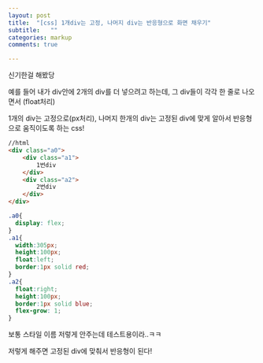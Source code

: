 ```yaml
---
layout: post
title:  "[css] 1개div는 고정, 나머지 div는 반응형으로 화면 채우기"
subtitle:   ""
categories: markup 
comments: true

---
```




신기한걸 해봤당

예를 들어 내가 div안에 2개의 div를 더 넣으려고 하는데, 그 div들이 각각 한 줄로 나오면서 (float처리)

1개의 div는 고정으로(px처리), 나머지 한개의 div는 고정된 div에 맞게 알아서 반응형으로 움직이도록 하는 css!



~~~html
//html
<div class="a0">
    <div class="a1">
		1번div
    </div>
    <div class="a2">
		2번div
    </div>
</div>
~~~



~~~css
.a0{
  display: flex;
}
.a1{
  width:305px;
  height:100px;
  float:left;
  border:1px solid red;
}
.a2{
  float:right;
  height:100px;
  border:1px solid blue;
  flex-grow: 1;
}
~~~

보통 스타일 이름 저렇게 안주는데 테스트용이라..ㅋㅋ



저렇게 해주면 고정된 div에 맞춰서 반응형이 된다!